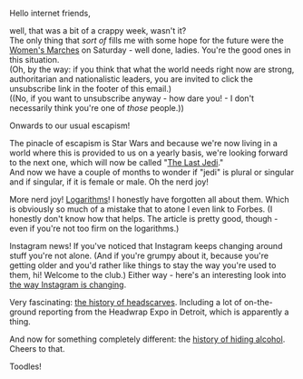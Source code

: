 Hello internet friends,

well, that was a bit of a crappy week, wasn't it?  
The only thing that *sort of* fills me with some hope for the future were the [Women's Marches](https://en.wikipedia.org/wiki/2017_Women%27s_March) on Saturday - well done, ladies. You're the good ones in this situation.  
(Oh, by the way: if you think that what the world needs right now are strong, authoritarian and nationalistic leaders, you are invited to click the unsubscribe link in the footer of this email.)  
((No, if you want to unsubscribe anyway - how dare you! - I don't necessarily think you're one of *those* people.))

Onwards to our usual escapism!  

The pinacle of escapism is Star Wars and because we're now living in a world where this is provided to us on a yearly basis, we're looking forward to the next one, which will now be called "[The Last Jedi](http://io9.gizmodo.com/star-wars-episode-viii-is-star-wars-the-last-jedi-1791512987)."  
And now we have a couple of months to wonder if "jedi" is plural or singular and if singular, if it is female or male. Oh the nerd joy!

More nerd joy! [Logarithms](http://www.forbes.com/sites/kevinknudson/2017/01/21/the-humble-logarithm/)! I honestly have forgotten all about them. Which is obviously so much of a mistake that to atone I even link to Forbes. (I honestly don't know how that helps. The article is pretty good, though - even if you're not too firm on the logarithms.)

Instagram news! If you've noticed that Instagram keeps changing around stuff you're not alone. (And if you're grumpy about it, because you're getting older and you'd rather like things to stay the way you're used to them, hi! Welcome to the club.) Either way - here's an interesting look into [the way Instagram is changing](http://www.recode.net/2017/1/23/14205686/instagram-product-launch-feature-kevin-systrom-weil).

Very fascinating: [the history of headscarves](http://www.racked.com/2016/12/20/13988300/head-scarves-history-hijab-gele). Including a lot of on-the-ground reporting from the Headwrap Expo in Detroit, which is apparently a thing. 

And now for something completely different: the [history of hiding alcohol](https://melmagazine.com/we-used-to-stash-booze-in-hollow-eggs-now-we-have-fake-tampons-for-that-20537a30a323). Cheers to that.

Toodles!